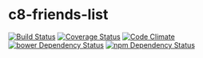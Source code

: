 # c8-friends-list

[![Build Status](https://travis-ci.org/sscotth/c8-friends-list.svg?branch=master)](https://travis-ci.org/sscotth/c8-friends-list)
[![Coverage Status](https://coveralls.io/repos/sscotth/c8-friends-list/badge.svg)](https://coveralls.io/r/sscotth/c8-friends-list)
[![Code Climate](https://codeclimate.com/github/sscotth/c8-friends-list/badges/gpa.svg)](https://codeclimate.com/github/sscotth/c8-friends-list)
[![bower Dependency Status](https://www.versioneye.com/user/projects/54d26e543ca084953100013b/badge.svg?style=flat)](https://www.versioneye.com/user/projects/54d26e543ca084953100013b)
[![npm Dependency Status](https://www.versioneye.com/user/projects/54d26dcd3ca0840b1900010b/badge.svg?style=flat)](https://www.versioneye.com/user/projects/54d26dcd3ca0840b1900010b)
